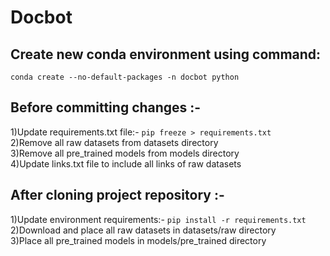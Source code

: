 # Docbot

## Create new conda environment using command:
```
conda create --no-default-packages -n docbot python
```

## Before committing changes :-
1)Update requirements.txt file:- ```pip freeze > requirements.txt```<br/>
2)Remove all raw datasets from datasets directory<br/>
3)Remove all pre_trained models from models directory<br/>
4)Update links.txt file to include all links of raw datasets<br/>

## After cloning project repository :-
1)Update environment requirements:- ```pip install -r requirements.txt```<br/>
2)Download and place all raw datasets in datasets/raw directory<br/>
3)Place all pre_trained models in models/pre_trained directory<br/>
